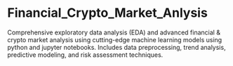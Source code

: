 # Financial_Crypto_Market_Anlysis
Comprehensive exploratory data analysis (EDA) and advanced financial &amp; crypto market analysis using cutting-edge machine learning models using python and jupyter notebooks. Includes data preprocessing, trend analysis, predictive modeling, and risk assessment techniques.
